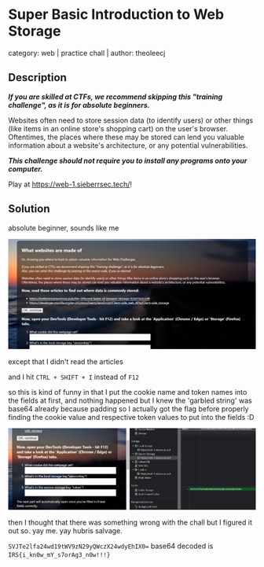 # Super Basic Introduction to Web Storage
category: web | practice chall | author: theoleecj

## Description
***If you are skilled at CTFs, we recommend skipping this "training challenge", as it is for absolute beginners.***

Websites often need to store session data (to identify users) or other things (like items in an online store's shopping cart) on the user's browser. Oftentimes, the places where these may be stored can lend you valuable information about a website's architecture, or any potential vulnerabilities.

***This challenge should not require you to install any programs onto your computer.***

Play at https://web-1.sieberrsec.tech/!

## Solution
absolute beginner, sounds like me<br>

![superbasicweb](images/superbasicweb.png)

except that I didn't read the articles 

and I hit `CTRL + SHIFT + I` instead of `F12`

so this is kind of funny in that I put the cookie name and token names into the fields at first, and nothing happened but I knew the 'garbled string' was base64 already because padding so I actually got the flag before properly finding the cookie value and respective token values to put into the fields :D

![oops](images/simpleweboops.png)

then I thought that there was something wrong with the chall but I figured it out so. yay me. yay hubris salvage. 

`SVJTe2lfa24wd19tWV9zN29yQWczX24wdyEhIX0=`
base64 decoded is 
`IRS{i_kn0w_mY_s7orAg3_n0w!!!}`
